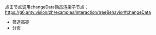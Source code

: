 点击节点调用changeData动态渲染子节点：https://g6.antv.vision/zh/examples/interaction/treeBehavior#changeData

- 筛选高亮
- 分页